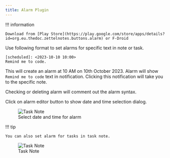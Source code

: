 ```yaml
---
title: Alarm Plugin
---
```


!!! information

    Download from [Play Store](https://play.google.com/store/apps/details?id=org.eu.thedoc.zettelnotes.buttons.alarm) or F-Droid


Use following format to set alarms for specific text in note or task. 

```
[scheduled]: <2023-10-10 10:00>
Remind me to code.
```

This will create an alarm at 10 AM on 10th October 2023. Alarm will show `Remind me to code` text in notification. Clicking this notification will take you to the specific note.

Checking or deleting alarm will comment out the alarm syntax. 

Click on alarm editor button to show date and time selection dialog.

<figure>
<img src="/assets/img/plugin-alarm-selection-dialog.png" alt="Task Note"/>
 <figcaption>Select date and time for alarm</figcaption>
</figure>

!!! tip

    You can also set alarm for tasks in task note.


<figure>
<img src="/assets/img/note-type-task-alarm.png" alt="Task Note"/>
 <figcaption>Task Note</figcaption>
</figure>
